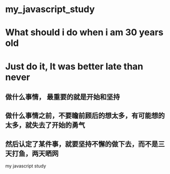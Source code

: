 # my_javascript_study
# What should i do when i am 30 years old
# Just do it, It was better late than never 

## 做什么事情， 最重要的就是开始和坚持
## 做什么事情之前，不要瞻前顾后的想太多，有可能想的太多，就失去了开始的勇气
## 然后认定了某件事，就要坚持不懈的做下去，而不是三天打鱼，两天晒网
my javascript study 
